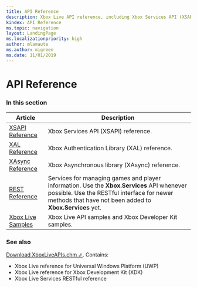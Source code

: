 ```yaml
---
title: API Reference
description: Xbox Live API reference, including Xbox Services API (XSAPI), WinRT, Xbox Authentication Library (XAL), XAsync, and RESTful APIs.
kindex: API Reference
ms.topic: navigation
layout: LandingPage
ms.localizationpriority: high
author: mlamaute
ms.author: migreen
ms.date: 11/01/2019
---
```


# API Reference


### In this section

| Article | Description |
|---------|-------------|
| [XSAPI Reference](xsapi/live-xsapi-nav.md) | Xbox Services API (XSAPI) reference. |
| [XAL Reference](xal/live-xal-nav.md) | Xbox Authentication Library (XAL) reference. |
| [XAsync Reference](xasync/live-xasync-nav.md) | Xbox Asynchronous library (XAsync) reference. |
| [REST Reference](xbox-live-rest/atoc-xboxlivews-reference.md) | Services for managing games and player information. Use the **Xbox.Services** API whenever possible. Use the RESTful interface for newer methods that have not been added to **Xbox.Services** yet. |
| [Xbox Live Samples](live-samples.md) | Xbox Live API samples and Xbox Developer Kit samples. |


### See also

<a href="https://aka.ms/xboxliveuwpdocs" target="_blank">Download XboxLiveAPIs.chm &#11008;</a>. Contains:
* Xbox Live reference for Universal Windows Platform (UWP)
* Xbox Live reference for Xbox Development Kit (XDK)
* Xbox Live Services RESTful reference
